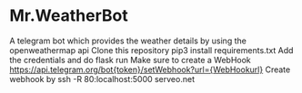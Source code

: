 # Mr.WeatherBot
A telegram bot which provides the weather details by using the openweathermap api
Clone this repository
pip3 install requirements.txt
Add the credentials and do flask run
Make sure to create a WebHook 
https://api.telegram.org/bot{token}/setWebhook?url={WebHookurl}
Create webhook by  ssh -R 80:localhost:5000 serveo.net

